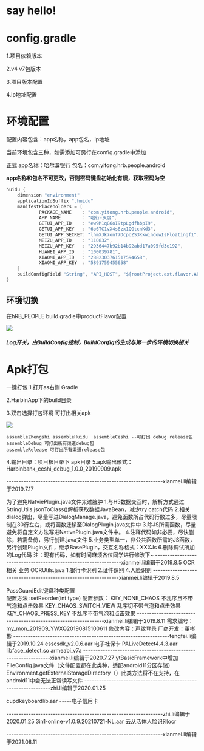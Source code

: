 # say hello!
# config.gradle

1.项目依赖版本

2.v4 v7包版本

3.项目版本配置

4.ip地址配置

# 环境配置

配置内容包含：app名称，app包名，ip地址

当前环境包含三种，如需添加可另行在config.gradle中添加

正式 app名称：哈尔滨银行  包名：com.yitong.hrb.people.android

**app名称和包名不可更改，否则密码键盘初始化有误，获取密码为空**

```java
huidu {
    dimension "environment"
    applicationIdSuffix ".huidu"
    manifestPlaceholders = [
            PACKAGE_NAME    : "com.yitong.hrb.people.android",
            APP_NAME        : "哈行-灰度",
            GETUI_APP_ID    : "ew9M1qG6oI9tpLgdfhbpI9",
            GETUI_APP_KEY   : "6o6TC1vX4s8zx1QGtcnKd3",
            GETUI_APP_SECRET: "lhmXJk7onT7DcpoZS3KkwindowIsFloatingf1",
            MEIZU_APP_ID    : "110832",
            MEIZU_APP_KEY   : "2936447b92b14b92abd17a095fd3e192",
            HUAWEI_APP_ID   : "100039781",
            XIAOMI_APP_ID   : "2882303761517594658",
            XIAOMI_APP_KEY  : "5891759455658"
    ]
    buildConfigField "String", "API_HOST", "${rootProject.ext.flavor.API_HUIDU}"
}
```

## 环境切换

在hRB_PEOPLE build.gradle中productFlavor配置

![](.README_images/a448b0f8.png)





##### Log开关，由BuildConfig控制，BuildConfig的生成与第一步的环境切换相关

# Apk打包

一键打包
1.打开as右侧 Gradle

2.HarbinApp下的build目录

3.双击选择打包环境 可打出相关apk

![](.README_images/51f94e66.png)

    assembleZhengshi assembleHuidu  assembleCeshi --可打出 debug release包
    assembleDebug 可打出所有渠道debug包
    assembleRelease 可打出所有渠道release包
4.输出目录：项目根目录下 apk目录
5.apk输出形式：Harbinbank_ceshi_debug_1.0.0_20190909.apk

----------------------------------------------------------------xianmei.li编辑于2019.7.17


为了避免NatviePlugin.java文件太过臃肿
1.与H5数据交互时，解析方式通过StringUtils.jsonToClass()解析获取数据JavaBean，减少try catch代码
2.相关dialog弹出，尽量写进DialogManage.java，避免函数所占代码行数过多，尽量限制在30行左右，或将函数迁移至DialogPlugin.java文件中
3.除JS所需函数，尽量避免将自定义方法写进NativePlugin.java文件中。
4.注释代码如非必要，尽快删除，若需备份，另行创建.java文件
5.业务类型单一，非公共函数所需的JS函数，另行创建Plugin文件，继承BasePlugin，交互名称格式：XXXJs
6.删除调试所加的Log代码
注：现有代码，如有时间麻烦各位同学进行修改下~
----------------------------------------------------------------xianmei.li编辑于2019.8.5
OCR相关
业务
OCRUtils.java
1.银行卡识别
2.证件识别
4.人脸识别
----------------------------------------------------------------xianmei.li编辑于2019.8.5

PassGuardEdit键盘种类配置  
配置方法 :setReorder(int type)
配置参数：
KEY_NONE_CHAOS    不乱序且不带气泡和点击效果
KEY_CHAOS_SWITCH_VIEW  乱序切不带气泡和点击效果
KEY_CHAOS_PRESS_KEY   不乱序不带气泡和点击效果
----------------------------------------------------------------xianmei.li编辑于2019.8.11
需求编号：my_mon_201909_YWXQ20190815100611
修改内容：声纹登录
厂商开发：董彬彬
----------------------------------------------------------------tengfei.li编辑于2019.10.24
esscsdk_v2.0.6.aar 电子社保卡
PALiveDetect4.4.3.aar
libface_detect.so armeabi_v7a
----------------------------------------------------------------xianmei.li编辑于2020.7.27
ytBasicFramework中增加FileConfig.java文件（文件配置都在此类种，适配android11分区存储）
Environment.getExternalStorageDirectory（）此类方法将不在支持，在android11中会无法正常读写文件
----------------------------------------------------------------zhi.li编辑于2020.01.25

cupdkeyboardlib.aar     -----电子信用卡

----------------------------------------------------------------zhi.li编辑于2020.01.25
3in1-online-v1.0.9.20210721-NL.aar  云从活体人脸识别ocr

----------------------------------------------------------------xianmei.li编辑于2021.08.11

